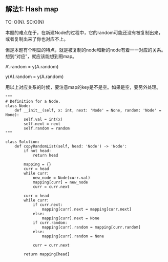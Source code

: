 ## 解法1: Hash map
TC: O(N). SC:O(N)

本题的难点在于，在新建Node的过程中，它的random可能还没有被复制出来，或者复制出来了你也对应不上。

但是本题有个明显的特点，就是被复制的node和新的node有着一一对应的关系。想到“对应”，就应该能想到用map。

A'.random = y(A.random)

y(A).random = y(A.random)

用以上对应关系的时候，要注意map的key是不是空。如果是空，要另外处理。
```
"""
# Definition for a Node.
class Node:
    def __init__(self, x: int, next: 'Node' = None, random: 'Node' = None):
        self.val = int(x)
        self.next = next
        self.random = random
"""

class Solution:
    def copyRandomList(self, head: 'Node') -> 'Node':
        if not head:
            return head
        
        mapping = {}
        curr = head
        while curr:
            new_node = Node(curr.val)
            mapping[curr] = new_node
            curr = curr.next
            
        curr = head
        while curr:
            if curr.next:
                mapping[curr].next = mapping[curr.next]
            else:
                mapping[curr].next = None
            if curr.random:
                mapping[curr].random = mapping[curr.random]
            else:
                mapping[curr].random = None
                
            curr = curr.next
        
        return mapping[head]
```
